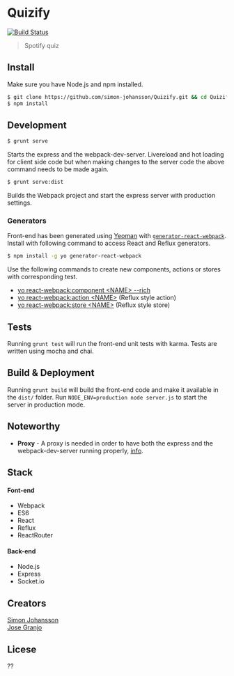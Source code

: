 # Quizify

[![Build Status][travis-image]][travis-url]

> Spotify quiz

## Install
Make sure you have Node.js and npm installed.

```bash
$ git clone https://github.com/simon-johansson/Quizify.git && cd Quizify
$ npm install
```

## Development
```bash
$ grunt serve
```
Starts the express and the webpack-dev-server. Livereload and hot loading for client side code but when making changes to the server code the above command needs to be made again.

```bash
$ grunt serve:dist
```
Builds the Webpack project and start the express server with production settings.

### Generators
Front-end has been generated using [Yeoman](http://yeoman.io/) with [`generator-react-webpack`](https://github.com/newtriks/generator-react-webpack). Install with following command to access React and Reflux generators.

```bash
$ npm install -g yo generator-react-webpack
```
Use the following commands to create new components, actions or stores with corresponding test.

* [yo react-webpack:component \<NAME> --rich](https://github.com/newtriks/generator-react-webpack#component)
* [yo react-webpack:action \<NAME>](https://github.com/newtriks/generator-react-webpack#action) (Reflux style action)
* [yo react-webpack:store \<NAME>](https://github.com/newtriks/generator-react-webpack#store) (Reflux style store)


## Tests
Running `grunt test` will run the front-end unit tests with karma. Tests are written using mocha and chai.

## Build & Deployment
Running `grunt build` will build the front-end code and make it available in the `dist/` folder. Run `NODE_ENV=production node server.js` to start the server in production mode.

## Noteworthy
* **Proxy** - A proxy is needed in order to have both the express and the webpack-dev-server running properly, [info](http://www.christianalfoni.com/articles/2015_04_19_The-ultimate-webpack-setup).

## Stack
#### Font-end
* Webpack
* ES6
* React
* Reflux
* ReactRouter

#### Back-end
* Node.js
* Express
* Socket.io

## Creators
[Simon Johansson](https://github.com/simon-johansson) <br>
[Jose Granjo](https://github.com/josegranjo)

## Licese
??

[travis-image]: https://travis-ci.org/simon-johansson/Quizify.svg?branch=master
[travis-url]: https://travis-ci.org/simon-johansson/Quizify
